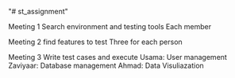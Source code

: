 "# st_assignment" 

Meeting 1 
Search environment and testing tools
Each member

Meeting 2 
find features to test
Three for each person

Meeting 3 
Write test cases and execute
Usama: User management
Zaviyaar: Database management
Ahmad: Data Visuliazation
